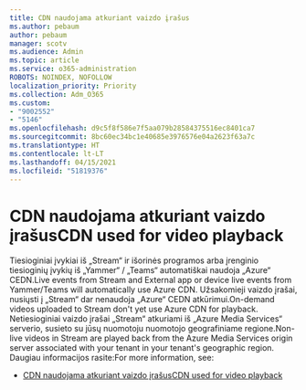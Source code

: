 ```yaml
---
title: CDN naudojama atkuriant vaizdo įrašus
ms.author: pebaum
author: pebaum
manager: scotv
ms.audience: Admin
ms.topic: article
ms.service: o365-administration
ROBOTS: NOINDEX, NOFOLLOW
localization_priority: Priority
ms.collection: Adm_O365
ms.custom:
- "9002552"
- "5146"
ms.openlocfilehash: d9c5f8f586e7f5aa079b28584375516ec8401ca7
ms.sourcegitcommit: 8bc60ec34bc1e40685e3976576e04a2623f63a7c
ms.translationtype: HT
ms.contentlocale: lt-LT
ms.lasthandoff: 04/15/2021
ms.locfileid: "51819376"
---
```

# <a name="cdn-used-for-video-playback"></a><span data-ttu-id="df5b0-102">CDN naudojama atkuriant vaizdo įrašus</span><span class="sxs-lookup"><span data-stu-id="df5b0-102">CDN used for video playback</span></span>

<span data-ttu-id="df5b0-103">Tiesioginiai įvykiai iš „Stream“ ir išorinės programos arba įrenginio tiesioginių įvykių iš „Yammer“ / „Teams“ automatiškai naudoja „Azure“ CEDN.</span><span class="sxs-lookup"><span data-stu-id="df5b0-103">Live events from Stream and External app or device live events from Yammer/Teams will automatically use Azure CDN.</span></span> <span data-ttu-id="df5b0-104">Užsakomieji vaizdo įrašai, nusiųsti į „Stream“ dar nenaudoja „Azure“ CEDN atkūrimui.</span><span class="sxs-lookup"><span data-stu-id="df5b0-104">On-demand videos uploaded to Stream don't yet use Azure CDN for playback.</span></span> <span data-ttu-id="df5b0-105">Netiesioginiai vaizdo įrašai „Stream“ atkuriami iš „Azure Media Services“ serverio, susieto su jūsų nuomotoju nuomotojo geografiniame regione.</span><span class="sxs-lookup"><span data-stu-id="df5b0-105">Non-live videos in Stream are played back from the Azure Media Services origin server associated with your tenant in your tenant's geographic region.</span></span> <span data-ttu-id="df5b0-106">Daugiau informacijos rasite:</span><span class="sxs-lookup"><span data-stu-id="df5b0-106">For more information, see:</span></span>

- [<span data-ttu-id="df5b0-107">CDN naudojama atkuriant vaizdo įrašus</span><span class="sxs-lookup"><span data-stu-id="df5b0-107">CDN used for video playback</span></span>](https://docs.microsoft.com/stream/network-overview#cdn-used-for-video-playback)
